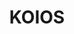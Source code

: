 ---
layout: page
title: KOIOS
description: EDF funded European project. Frugal learning Artificial Intelligence in defense.
img: assets/img/7.jpg
redirect: https://www.linkedin.com/in/koios-frugal-learning/
importance: 1
category: research
---